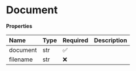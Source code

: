 # Document

**Properties**

| Name     | Type | Required | Description |
| :------- | :--- | :------- | :---------- |
| document | str  | ✅       |             |
| filename | str  | ❌       |             |

<!-- This file was generated by liblab | https://liblab.com/ -->
